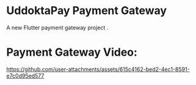 # UddoktaPay Payment Gateway

A new Flutter payment gateway project .

<H1>Payment Gateway Video:</H1>


https://github.com/user-attachments/assets/615c4162-bed2-4ec1-8591-e7c0d95ed577


